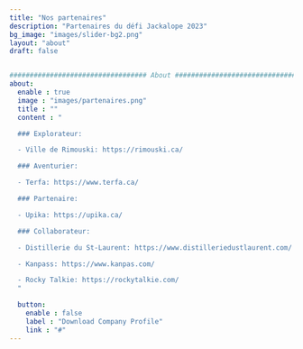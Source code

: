```yaml
---
title: "Nos partenaires"
description: "Partenaires du défi Jackalope 2023"
bg_image: "images/slider-bg2.png"
layout: "about"
draft: false


################################## About #####################################
about:
  enable : true
  image : "images/partenaires.png"
  title : ""
  content : "

  ### Explorateur:

  - Ville de Rimouski: https://rimouski.ca/

  ### Aventurier:

  - Terfa: https://www.terfa.ca/

  ### Partenaire:

  - Upika: https://upika.ca/

  ### Collaborateur:

  - Distillerie du St-Laurent: https://www.distilleriedustlaurent.com/

  - Kanpass: https://www.kanpas.com/

  - Rocky Talkie: https://rockytalkie.com/
  "

  button:
    enable : false
    label : "Download Company Profile"
    link : "#"
---
```

